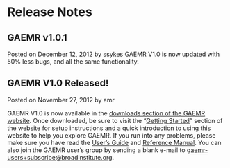 # Release Notes
## GAEMR v1.0.1
Posted on December 12, 2012 by ssykes
GAEMR V1.0 is now updated with 50% less bugs, and all the same functionality.

## GAEMR V1.0 Released!
Posted on November 27, 2012 by amr

GAEMR V1.0 is now available in the [downloads section of the GAEMR website](http://software.broadinstitute.org/software/gaemr/downloads/). Once downloaded, be sure to visit the “[Getting Started](get_started.md)” section of the website for setup instructions and a quick introduction to using this website to help you explore GAEMR. If you run into any problems, please make sure you have read the [User’s Guide](user_guide.md) and [Reference Manual](ref_manual.md). You can also join the GAEMR user’s group by sending a blank e-mail to gaemr-users+subscribe@broadinstitute.org.
